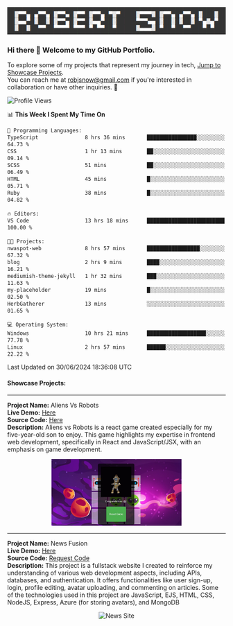 <img alt="myname" src="assets/name.png" />

### Hi there 👋 Welcome to my GitHub Portfolio.
To explore some of my projects that represent my journey in tech, [Jump to Showcase Projects](#showcase-projects).  
You can reach me at robjsnow@gmail.com if you're interested in collaboration or have other inquiries.  :briefcase:



<!--START_SECTION:waka-->
![Profile Views](http://img.shields.io/badge/Profile%20Views-14-blue)

📊 **This Week I Spent My Time On** 

```text
💬 Programming Languages: 
TypeScript               8 hrs 36 mins       ████████████████░░░░░░░░░   64.73 % 
CSS                      1 hr 13 mins        ██░░░░░░░░░░░░░░░░░░░░░░░   09.14 % 
SCSS                     51 mins             ██░░░░░░░░░░░░░░░░░░░░░░░   06.49 % 
HTML                     45 mins             █░░░░░░░░░░░░░░░░░░░░░░░░   05.71 % 
Ruby                     38 mins             █░░░░░░░░░░░░░░░░░░░░░░░░   04.82 % 

🔥 Editors: 
VS Code                  13 hrs 18 mins      █████████████████████████   100.00 % 

🐱‍💻 Projects: 
nwaspot-web              8 hrs 57 mins       █████████████████░░░░░░░░   67.32 % 
blog                     2 hrs 9 mins        ████░░░░░░░░░░░░░░░░░░░░░   16.21 % 
mediumish-theme-jekyll   1 hr 32 mins        ███░░░░░░░░░░░░░░░░░░░░░░   11.63 % 
my-placeholder           19 mins             █░░░░░░░░░░░░░░░░░░░░░░░░   02.50 % 
HerbGatherer             13 mins             ░░░░░░░░░░░░░░░░░░░░░░░░░   01.65 % 

💻 Operating System: 
Windows                  10 hrs 21 mins      ███████████████████░░░░░░   77.78 % 
Linux                    2 hrs 57 mins       ██████░░░░░░░░░░░░░░░░░░░   22.22 % 
```


 Last Updated on 30/06/2024 18:36:08 UTC
<!--END_SECTION:waka-->

<!--
**robjsnow/robjsnow** is a ✨ _special_ ✨ repository because its `README.md` (this file) appears on your GitHub profile.

Here are some ideas to get you started:

- 🔭 I’m currently working on ...
- 🌱 I’m currently learning ...
- 👯 I’m looking to collaborate on ...
- 🤔 I’m looking for help with ...
- 💬 Ask me about ...
- 📫 How to reach me: ...
- 😄 Pronouns: ...
- ⚡ Fun fact: ...
-->

#### Showcase Projects:

---

**Project Name:** Aliens Vs Robots  
**Live Demo:** [Here](https://yellow-water-02e94ce10.4.azurestaticapps.net/)  
**Source Code:** [Here](https://github.com/robjsnow/avr/)  
**Description:** Aliens vs Robots is a react game created especially for my five-year-old son to enjoy. This game highlights my expertise in frontend web development, specifically in React and JavaScript/JSX, with an emphasis on game development.  
<div align="center"><a href="https://yellow-water-02e94ce10.4.azurestaticapps.net/">
  <img src="https://github.com/robjsnow/avr/blob/main/screenshots/avrSS.jpg?raw=true" alt="Dancing Robot" width="300" />
</a></div>

---
**Project Name:**  News Fusion  
**Live Demo:**  [Here](https://newsfusion-3a88334147f8.herokuapp.com/)  
**Source Code:**  [Request Code](mailto:robjsnow@gmailcom)  
**Description:**  This project is a fullstack website I created to reinforce my understanding of various web development aspects, including APIs, databases, and authentication. It offers functionalities like user sign-up, login, profile editing, avatar uploading, and commenting on articles. Some of the technologies used in this project are JavaScript, EJS, HTML, CSS, NodeJS, Express, Azure (for storing avatars), and MongoDB
<div align="center"<a href="https://yellow-water-02e94ce10.4.azurestaticapps.net/">
  <img src="https://ashy-desert-0dbaf2a10.4.azurestaticapps.net/news1.jpeg" alt="News Site" width="300" />
</a></div>

